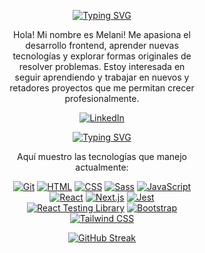 <div align="center" style="max-width: 300px; margin: 0 auto;">

  [![Typing SVG](https://readme-typing-svg.demolab.com?font=Fira+Code&size=25&pause=1000&color=B665FF&center=true&width=435&lines=About+me)](https://git.io/typing-svg)

  Hola! Mi nombre es Melani! Me apasiona el desarrollo frontend, aprender nuevas tecnologías y explorar formas originales de resolver problemas. Estoy interesada en seguir aprendiendo y trabajar en nuevos y retadores proyectos que me permitan crecer profesionalmente.

  [![LinkedIn](https://img.shields.io/badge/LinkedIn--_.svg?style=social&logo=linkedin)](https://www.linkedin.com/in/melania-mares-321034262/)


  [![Typing SVG](https://readme-typing-svg.demolab.com?font=Fira+Code&size=25&pause=1000&color=B665FF&center=true&width=435&lines=Technologies)](https://git.io/typing-svg)

  Aquí muestro las tecnologías que manejo actualmente:

  [![Git](https://img.shields.io/badge/Git--_.svg?style=social&logo=git)](https://git-scm.com/)
  [![HTML](https://img.shields.io/badge/HTML--_.svg?style=social&logo=html5)](https://developer.mozilla.org/es/docs/Web/HTML)
  [![CSS](https://img.shields.io/badge/CSS--_.svg?style=social&logo=css3)](https://developer.mozilla.org/es/docs/Web/CSS)
  [![Sass](https://img.shields.io/badge/Sass--_.svg?style=social&logo=sass)](https://sass-lang.com/)
  [![JavaScript](https://img.shields.io/badge/JavaScript--_.svg?style=social&logo=javascript)](https://developer.mozilla.org/es/docs/Web/JavaScript)
  [![React](https://img.shields.io/badge/React--_.svg?style=social&logo=react)](https://reactjs.org/)
  [![Next.js](https://img.shields.io/badge/Next.js--_.svg?style=social&logo=next.js)](https://nextjs.org/)
  [![Jest](https://img.shields.io/badge/Jest--_.svg?style=social&logo=jest)](https://jestjs.io/)
  [![React Testing Library](https://img.shields.io/badge/React_Testing_Library--_.svg?style=social&logo=testing-library)](https://testing-library.com/docs/react-testing-library/intro/)
  [![Bootstrap](https://img.shields.io/badge/Bootstrap--_.svg?style=social&logo=bootstrap)](https://getbootstrap.com/)
  [![Tailwind CSS](https://img.shields.io/badge/Tailwind_CSS--_.svg?style=social&logo=tailwind-css)](https://tailwindcss.com/)

  [![GitHub Streak](https://streak-stats.demolab.com?user=MelaniMB&theme=aura&hide_border=true&mode=weekly)](https://git.io/streak-stats)
<div/>
